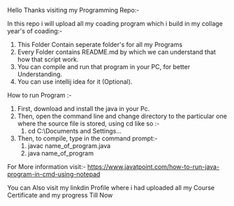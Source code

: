 Hello Thanks visiting my Programming Repo:-


In this repo i will upload all my coading program which i build in my collage year's of coading:-

1) This Folder Contain seperate folder's for all my Programs
2) Every Folder contains README.md by which we can understand that how that script work.
3) You can compile and run that program in your PC, for better Understanding.
4) You can use intellij idea for it (Optional).


How to run Program :-

1) First, download and install the java in your Pc.
3) Then, open the command line and change directory to the particular one where the source file is stored, using cd like so :-
   1) cd C:\Documents and Settings\...
5) Then, to compile, type in the command prompt:-
   1) javac name_of_program.java
   2) java name_of_program

For More information visit:- https://www.javatpoint.com/how-to-run-java-program-in-cmd-using-notepad

You can Also visit my linkdin Profile where i had uploaded all my Course Certificate and my progress Till Now
